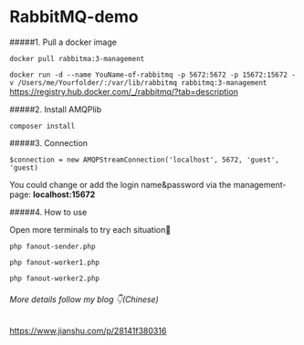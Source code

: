 # RabbitMQ-demo

#####1. Pull a docker image

`docker pull rabbitma:3-management`

`docker run -d --name YouName-of-rabbitmq -p 5672:5672 -p 15672:15672 -v /Users/me/Yourfolder/:/var/lib/rabbitmq rabbitmq:3-management
`
https://registry.hub.docker.com/_/rabbitmq/?tab=description


#####2. Install AMQPlib

`composer install`

#####3. Connection

```$connection = new AMQPStreamConnection('localhost', 5672, 'guest', 'guest)```

You could change or add the login name&password via the management-page:  **localhost:15672**

#####4. How to use

Open more terminals to try each situation🎰
```
php fanout-sender.php
```
```
php fanout-worker1.php
```
```
php fanout-worker2.php
```


###### More details follow my blog 👇(Chinese)
https://www.jianshu.com/p/28141f380316
